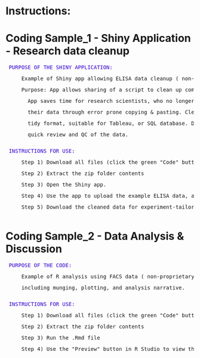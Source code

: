 
# Instructions:
# Coding Sample_1 - Shiny Application - Research data cleanup

<pre>
<font color="3300CC"> PURPOSE OF THE SHINY APPLICATION:</font>
<p>     Example of Shiny app allowing ELISA data cleanup ( non-proprietary source data ).
<p>     Purpose: App allows sharing of a script to clean up common research data (ELISA reader output).
<p>       App saves time for research scientists, who no longer have do manually clean up
<p>       their data through error prone copying & pasting. Cleaned data can be downloaded in 
<p>       tidy format, suitable for Tableau, or SQL database. Data are also plotted for 
<p>       quick review and QC of the data. 
</pre>

<pre>
<font color="3300CC"> INSTRUCTIONS FOR USE:</font>
<p>     Step 1) Download all files (click the green "Code" button above; download .zip folder)
<p>     Step 2) Extract the zip folder contents 
<p>     Step 3) Open the Shiny app.
<p>     Step 4) Use the app to upload the example ELISA data, and review the output plots. 
<p>     Step 5) Download the cleaned data for experiment-tailored processing/plotting. 
</pre>

# Coding Sample_2 - Data Analysis & Discussion

<pre>
<font color="3300CC"> PURPOSE OF THE CODE:</font>
<p>     Example of R analysis using FACS data ( non-proprietary source data ), 
<p>     including munging, plotting, and analysis narrative.
</pre>

<pre>
<font color="3300CC"> INSTRUCTIONS FOR USE:</font>
<p>     Step 1) Download all files (click the green "Code" button above; download .zip folder)
<p>     Step 2) Extract the zip folder contents
<p>     Step 3) Run the .Rmd file
<p>     Step 4) Use the "Preview" button in R Studio to view the html report output
</pre>

